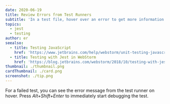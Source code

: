 ```yaml
---
date: 2020-06-19
title: Review Errors from Test Runners
subtitle: 'In a test file, hover over an error to get more information about it.'
topics:
  - jest
  - testing
author: er
seealso:
  - title: Testing JavaScript
    href: 'https://www.jetbrains.com/help/webstorm/unit-testing-javascript.html'
  - title: Testing with Jest in WebStorm
    href: 'https://blog.jetbrains.com/webstorm/2018/10/testing-with-jest-in-webstorm/'
thumbnail: ./thumbnail.png
cardThumbnail: ./card.png
screenshot: ./tip.png
---
```

For a failed test, you can see the error message from the test runner on hover. Press *Alt+Shift+Enter* to immediately start debugging the test.

